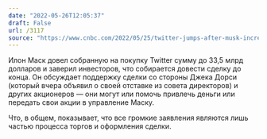 ```yaml
---
date: "2022-05-26T12:05:37"
draft: False
url: /3117
source: "https://www.cnbc.com/2022/05/25/twitter-jumps-after-musk-increases-commitment-in-takeover-bid-to-33point5-billion-in-talks-for-other-funding.html"
---
```


Илон Маск довел собранную на покупку Twitter сумму до 33,5 млрд долларов и заверил инвесторов, что собирается довести сделку до конца. Он обсуждает поддержку сделки со стороны Джека Дорси (который вчера объявил о своей отставке из совета директоров) и других акционеров — они могут или помочь привлечь деньги или передать свои акции в управление Маску. 

Что, в общем, показывает, что все громкие заявления являются лишь частью процесса торгов и оформления сделки.
